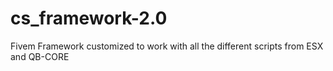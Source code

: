 # cs_framework-2.0
Fivem Framework customized to work with all the different scripts from ESX and QB-CORE
